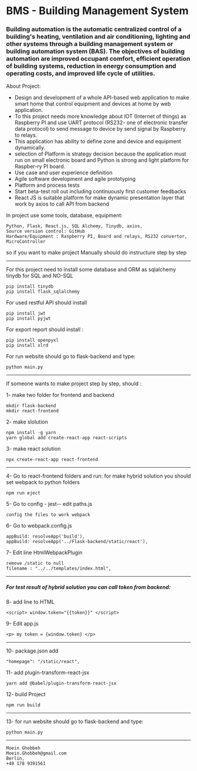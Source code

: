 # BMS - Building Management System
### Building automation is the automatic centralized control of a building's heating, ventilation and air conditioning, lighting and other systems through a building management system or building automation system (BAS). The objectives of building automation are improved occupant comfort, efficient operation of building systems, reduction in energy consumption and operating costs, and improved life cycle of utilities. 

About Project:

-	Design and development of a whole API-based web application to make smart home that control equipment and devices at home by web application.
-	To this project needs more knowledge about IOT (Internet of things) as Raspberry PI and use UART protocol (RS232- one of electronic transfer data protocol) to send message to device by send signal by Raspberry to relays.
-	This application has ability to define zone and device and equipment dynamically.
-	selection of Platform is strategy decision because the application must run on small electronic board and Python is strong and light platform for Raspber-ry PI board.
-	Use case and user experience definition
-	Agile software development and agile prototyping
-	Platform and process tests
-	Start beta-test roll out including continuously first customer feedbacks
-	React JS is suitable platform for make dynamic presentation layer that work by axios to call API from backend

In project use some tools, database, equipment:

    Python, Flask, React.js, SQL Alchemy, Tinydb, axios,  
    Source version control: GitHub 
    Hardware/Equipment : Raspberry PI, Board and relays, RS232 convertor, MicroController

so if you want to make project Manually should do instructure step by step
 
---

For this project need to install some database and ORM as sqlalchemy tinydb for SQL and NO-SQL
 
    pip install tinydb
    pip install flask_sqlalchemy

For used restful API should install
 
    pip install jwt
    pip install pyjwt

For export report should install :

    pip install openpyxl
    pip install xlrd

For run website should go to flask-backend and type:

    python main.py
 
---

If someone wants to make project step by step, should :

1- make two folder for frontend and backend
 
    mkdir flask-backend
    mkdir react-frontend
    
2- make slolution

    npm install -g yarn
    yarn global add create-react-app react-scripts
    
3- make react solution

    npx create-react-app react-frontend
    
---

4- Go to react-frontend folders and run:
    for make hybrid solution you should set webpack to python folders 
    
    npm run eject
    
5- Go to config - jest-- edit paths.js

    config the files to work webpack 

6- Go to webpack.config.js

    appBuild: resolveApp('build'), 
    appBuild: resolveApp('../Flask-backend/static/react'),

7- Edit line HtmlWebpackPlugin

    remove /static to null
    filename : "../../templates/index.html",

---

##### For test result of hybrid solution you can call token from backend:

8- add line to HTML

    <script> window.token="{{token}}" </script>

9- Edit app.js

    <p> my token = {window.token} </p>

---

10- package.json add 

    "homepage": "/static/react",

11- add plugin-transform-react-jsx

    yarn add @babel/plugin-transform-react-jsx

12- build Project 

    npm run build
    
---

13- for run website should go to flask-backend and type:

    python main.py

---

    Moein Ghobbeh
    Moein.Ghobbeh@gmail.com
    Berlin, 
    +49 178 9391561



